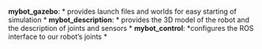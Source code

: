 **mybot_gazebo**: * provides launch files and worlds for easy starting of simulation *
**mybot_description**: * provides the 3D model of the robot and the description of joints and sensors *
**mybot_control**: *configures the ROS interface to our robot’s joints *
